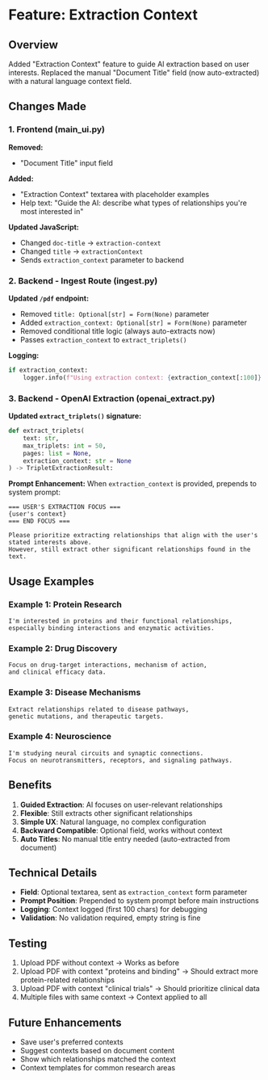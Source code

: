 # Feature: Extraction Context

## Overview
Added "Extraction Context" feature to guide AI extraction based on user interests. Replaced the manual "Document Title" field (now auto-extracted) with a natural language context field.

## Changes Made

### 1. Frontend (main_ui.py)

**Removed:**
- "Document Title" input field

**Added:**
- "Extraction Context" textarea with placeholder examples
- Help text: "Guide the AI: describe what types of relationships you're most interested in"

**Updated JavaScript:**
- Changed `doc-title` → `extraction-context`
- Changed `title` → `extractionContext`
- Sends `extraction_context` parameter to backend

### 2. Backend - Ingest Route (ingest.py)

**Updated `/pdf` endpoint:**
- Removed `title: Optional[str] = Form(None)` parameter
- Added `extraction_context: Optional[str] = Form(None)` parameter
- Removed conditional title logic (always auto-extracts now)
- Passes `extraction_context` to `extract_triplets()`

**Logging:**
```python
if extraction_context:
    logger.info(f"Using extraction context: {extraction_context[:100]}...")
```

### 3. Backend - OpenAI Extraction (openai_extract.py)

**Updated `extract_triplets()` signature:**
```python
def extract_triplets(
    text: str, 
    max_triplets: int = 50, 
    pages: list = None, 
    extraction_context: str = None
) -> TripletExtractionResult:
```

**Prompt Enhancement:**
When `extraction_context` is provided, prepends to system prompt:
```
=== USER'S EXTRACTION FOCUS ===
{user's context}
=== END FOCUS ===

Please prioritize extracting relationships that align with the user's stated interests above. 
However, still extract other significant relationships found in the text.
```

## Usage Examples

### Example 1: Protein Research
```
I'm interested in proteins and their functional relationships, 
especially binding interactions and enzymatic activities.
```

### Example 2: Drug Discovery
```
Focus on drug-target interactions, mechanism of action, 
and clinical efficacy data.
```

### Example 3: Disease Mechanisms
```
Extract relationships related to disease pathways, 
genetic mutations, and therapeutic targets.
```

### Example 4: Neuroscience
```
I'm studying neural circuits and synaptic connections. 
Focus on neurotransmitters, receptors, and signaling pathways.
```

## Benefits

1. **Guided Extraction**: AI focuses on user-relevant relationships
2. **Flexible**: Still extracts other significant relationships
3. **Simple UX**: Natural language, no complex configuration
4. **Backward Compatible**: Optional field, works without context
5. **Auto Titles**: No manual title entry needed (auto-extracted from document)

## Technical Details

- **Field**: Optional textarea, sent as `extraction_context` form parameter
- **Prompt Position**: Prepended to system prompt before main instructions
- **Logging**: Context logged (first 100 chars) for debugging
- **Validation**: No validation required, empty string is fine

## Testing

1. Upload PDF without context → Works as before
2. Upload PDF with context "proteins and binding" → Should extract more protein-related relationships
3. Upload PDF with context "clinical trials" → Should prioritize clinical data
4. Multiple files with same context → Context applied to all

## Future Enhancements

- Save user's preferred contexts
- Suggest contexts based on document content
- Show which relationships matched the context
- Context templates for common research areas






